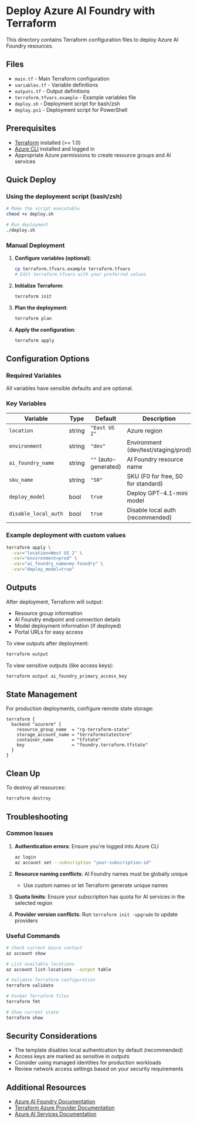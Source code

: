 # Deploy Azure AI Foundry with Terraform

This directory contains Terraform configuration files to deploy Azure AI Foundry resources.

## Files

- `main.tf` - Main Terraform configuration
- `variables.tf` - Variable definitions
- `outputs.tf` - Output definitions
- `terraform.tfvars.example` - Example variables file
- `deploy.sh` - Deployment script for bash/zsh
- `deploy.ps1` - Deployment script for PowerShell

## Prerequisites

- [Terraform](https://www.terraform.io/downloads.html) installed (>= 1.0)
- [Azure CLI](https://docs.microsoft.com/en-us/cli/azure/install-azure-cli) installed and logged in
- Appropriate Azure permissions to create resource groups and AI services

## Quick Deploy

### Using the deployment script (bash/zsh)

```bash
# Make the script executable
chmod +x deploy.sh

# Run deployment
./deploy.sh
```

### Manual Deployment

1. **Configure variables (optional)**:
   ```bash
   cp terraform.tfvars.example terraform.tfvars
   # Edit terraform.tfvars with your preferred values
   ```

2. **Initialize Terraform**:
   ```bash
   terraform init
   ```

3. **Plan the deployment**:
   ```bash
   terraform plan
   ```

4. **Apply the configuration**:
   ```bash
   terraform apply
   ```

## Configuration Options

### Required Variables
All variables have sensible defaults and are optional.

### Key Variables

| Variable | Type | Default | Description |
|----------|------|---------|-------------|
| `location` | string | `"East US 2"` | Azure region |
| `environment` | string | `"dev"` | Environment (dev/test/staging/prod) |
| `ai_foundry_name` | string | `""` (auto-generated) | AI Foundry resource name |
| `sku_name` | string | `"S0"` | SKU (F0 for free, S0 for standard) |
| `deploy_model` | bool | `true` | Deploy GPT-4.1-mini model |
| `disable_local_auth` | bool | `true` | Disable local auth (recommended) |

### Example deployment with custom values

```bash
terraform apply \
  -var="location=West US 2" \
  -var="environment=prod" \
  -var="ai_foundry_name=my-foundry" \
  -var="deploy_model=true"
```

## Outputs

After deployment, Terraform will output:

- Resource group information
- AI Foundry endpoint and connection details
- Model deployment information (if deployed)
- Portal URLs for easy access

To view outputs after deployment:
```bash
terraform output
```

To view sensitive outputs (like access keys):
```bash
terraform output ai_foundry_primary_access_key
```

## State Management

For production deployments, configure remote state storage:

```hcl
terraform {
  backend "azurerm" {
    resource_group_name  = "rg-terraform-state"
    storage_account_name = "terraformstatestore"
    container_name       = "tfstate"
    key                  = "foundry.terraform.tfstate"
  }
}
```

## Clean Up

To destroy all resources:

```bash
terraform destroy
```

## Troubleshooting

### Common Issues

1. **Authentication errors**: Ensure you're logged into Azure CLI
   ```bash
   az login
   az account set --subscription "your-subscription-id"
   ```

2. **Resource naming conflicts**: AI Foundry names must be globally unique
   - Use custom names or let Terraform generate unique names

3. **Quota limits**: Ensure your subscription has quota for AI services in the selected region

4. **Provider version conflicts**: Run `terraform init -upgrade` to update providers

### Useful Commands

```bash
# Check current Azure context
az account show

# List available locations
az account list-locations --output table

# Validate Terraform configuration
terraform validate

# Format Terraform files
terraform fmt

# Show current state
terraform show
```

## Security Considerations

- The template disables local authentication by default (recommended)
- Access keys are marked as sensitive in outputs
- Consider using managed identities for production workloads
- Review network access settings based on your security requirements

## Additional Resources

- [Azure AI Foundry Documentation](https://learn.microsoft.com/azure/ai-foundry/)
- [Terraform Azure Provider Documentation](https://registry.terraform.io/providers/hashicorp/azurerm/latest/docs)
- [Azure AI Services Documentation](https://learn.microsoft.com/azure/ai-services/)

